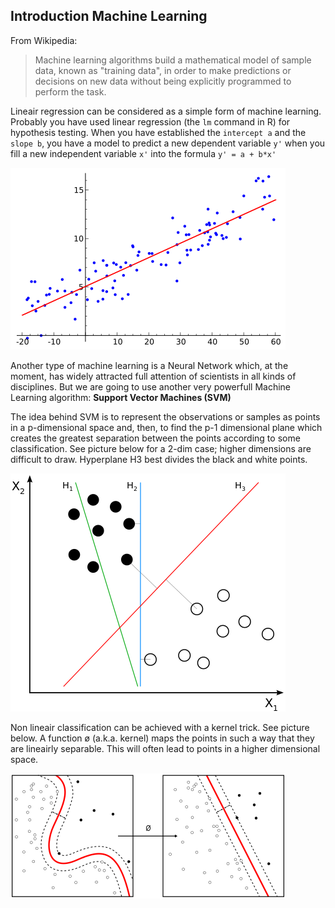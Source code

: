 ## Introduction Machine Learning

From Wikipedia:

>Machine learning algorithms build a mathematical model of sample
>data, known as "training data", in order to make predictions or
>decisions on new data without being explicitly programmed to perform
>the task.

Lineair regression can be considered as a simple form of machine learning. Probably you have used linear regression (the `lm` command in R) for hypothesis testing. When you have established the `intercept a` and the `slope b`, you have a model to predict a new dependent variable `y'` when you fill a new independent variable `x'` into the formula `y' = a + b*x'`

![_Lineair Regression_](./pictures/lineair_regression.png)

Another type of machine learning is a Neural Network which, at the moment, has widely attracted full attention of scientists in all kinds of disciplines. But we are going to use another very powerfull Machine Learning algorithm: **Support Vector Machines (SVM)**

The idea behind SVM is to represent the observations or samples as points in a p-dimensional space and, then, to find the p-1 dimensional plane which creates the greatest separation between the points according to some classification. See picture below for a 2-dim case; higher dimensions are difficult to draw. Hyperplane H3 best divides the black and white points.

![SVM in 2 dimension](./pictures/svm1.png)

Non lineair classification can be achieved with a kernel trick. See picture below. A function ø (a.k.a. kernel) maps the points in such a way that they are lineairly separable. This will often lead to points in a higher dimensional space.

![Non-lineair SVM with _kernel_](./pictures/svm.png)

